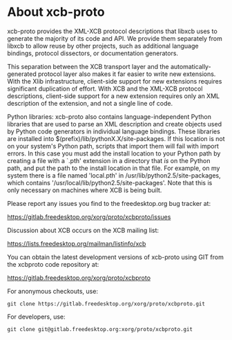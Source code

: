 About xcb-proto
===============

xcb-proto provides the XML-XCB protocol descriptions that libxcb uses to
generate the majority of its code and API. We provide them separately
from libxcb to allow reuse by other projects, such as additional
language bindings, protocol dissectors, or documentation generators.

This separation between the XCB transport layer and the
automatically-generated protocol layer also makes it far easier to write
new extensions. With the Xlib infrastructure, client-side support for
new extensions requires significant duplication of effort. With XCB and
the XML-XCB protocol descriptions, client-side support for a new
extension requires only an XML description of the extension, and not a
single line of code.

Python libraries: xcb-proto also contains language-independent Python
libraries that are used to parse an XML description and create objects
used by Python code generators in individual language bindings.  These
libraries are installed into $(prefix)/lib/pythonX.X/site-packages.  If
this location is not on your system's Python path, scripts that import
them will fail with import errors.  In this case you must add the
install location to your Python path by creating a file with a `.pth'
extension in a directory that _is_ on the Python path, and put the
path to the install location in that file.  For example, on my system
there is a file named 'local.pth' in /usr/lib/python2.5/site-packages,
which contains '/usr/local/lib/python2.5/site-packages'.  Note that
this is only necessary on machines where XCB is being built.

Please report any issues you find to the freedesktop.org bug tracker at:

  https://gitlab.freedesktop.org/xorg/proto/xcbproto/issues

Discussion about XCB occurs on the XCB mailing list:

  https://lists.freedesktop.org/mailman/listinfo/xcb

You can obtain the latest development versions of xcb-proto using GIT from
the xcbproto code repository at:

  https://gitlab.freedesktop.org/xorg/proto/xcbproto

  For anonymous checkouts, use:

    git clone https://gitlab.freedesktop.org/xorg/proto/xcbproto.git

  For developers, use:

    git clone git@gitlab.freedesktop.org:xorg/proto/xcbproto.git
